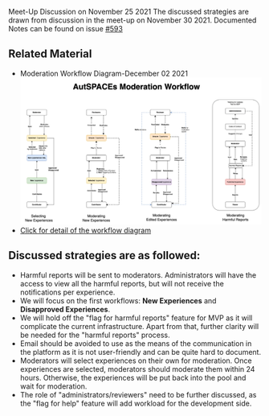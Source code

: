Meet-Up Discussion on November 25 2021
The discussed strategies are drawn from discussion in the meet-up on November 30 2021. Documented Notes can be found on issue [#593](https://github.com/alan-turing-institute/AutisticaCitizenScience/issues/593)

## Related Material
* Moderation Workflow Diagram-December 02 2021 
![Moderation Workflow Diagram](moderation_workflow_diagram_20211202.png)
* [Click for detail of the workflow diagram](https://viewer.diagrams.net/?tags=%7B%7D&highlight=0000ff&edit=_blank&layers=1&nav=1&page-id=2EoajS9YyuE2mbzpoMci&title=user_flow_autspacs.drawio#Uhttps%3A%2F%2Fdrive.google.com%2Fuc%3Fid%3D1pohsA28S36n1yIWvAJhNd5k79qazjSeg%26export%3Ddownload)

## Discussed strategies are as followed:
* Harmful reports will be sent to moderators. Administrators will have the access to view all the harmful reports, but will not receive the notifications per experience.
* We will focus on the first workflows: **New Experiences** and **Disapproved Experiences**.
* We will hold off the "flag for harmful reports" feature for MVP as it will complicate the current infrastructure. Apart from that, further clarity will be needed for the "harmful reports" process. 
* Email should be avoided to use as the means of the communication in the platform as it is not user-friendly and can be quite hard to document.
* Moderators will select experiences on their own for moderation. Once experiences are selected, moderators should moderate them within 24 hours. Otherwise, the experiences will be put back into the pool and wait for moderation.
* The role of "administrators/reviewers" need to be further discussed, as the "flag for help" feature will add workload for the development side. 







